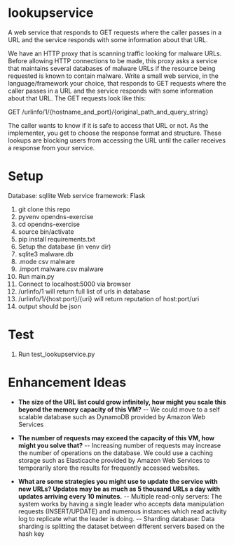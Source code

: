 # lookupservice
A web service that responds to GET requests where the caller passes in a URL and the service responds with some information about that URL.


We have an HTTP proxy that is scanning traffic looking for malware URLs. Before allowing HTTP connections to be
made, this proxy asks a service that maintains several databases of malware URLs if the resource being requested is
known to contain malware.
Write a small web service, in the language/framework your choice, that responds to GET requests where the caller
passes in a URL and the service responds with some information about that URL. The GET requests look like this:

GET /urlinfo/1/{hostname_and_port}/{original_path_and_query_string}

The caller wants to know if it is safe to access that URL or not. As the implementer, you get to choose the response
format and structure. These lookups are blocking users from accessing the URL until the caller receives a response
from your service.

# Setup
Database: sqllite
Web service framework: Flask


1. git clone this repo
2. pyvenv opendns-exercise
3. cd opendns-exercise
4. source bin/activate
5. pip install requirements.txt
6. Setup the database (in venv dir)
7. sqlite3 malware.db
8. .mode csv malware
9. .import malware.csv malware
10. Run main.py
11. Connect to localhost:5000 via browser
12. /urlinfo/1 will return full list of urls in database
13. /urlinfo/1/{host:port}/{uri} will return reputation of host:port/uri
14. output should be json

# Test

1. Run test_lookupservice.py


# Enhancement Ideas
- **The size of the URL list could grow infinitely, how might you scale this beyond the memory capacity of this VM?**
    -- We could move to a self scalable database such as DynamoDB provided by Amazon Web Services

- **The number of requests may exceed the capacity of this VM, how might you solve that?**
    -- Increasing number of requests may increase the number of operations on the database. We could use a caching storage such as Elasticache provided by Amazon Web Services to temporarily store the results for frequently accessed websites.

- **What are some strategies you might use to update the service with new URLs? Updates may be as much as 5 thousand URLs a day with updates arriving every 10 minutes.**
    -- Multiple read-only servers: The system works by having a single leader who accepts data manipulation requests (INSERT/UPDATE) and numerous instances which read activity log to replicate what the leader is doing.
    -- Sharding database: Data sharding is splitting the dataset between different servers based on the hash key
